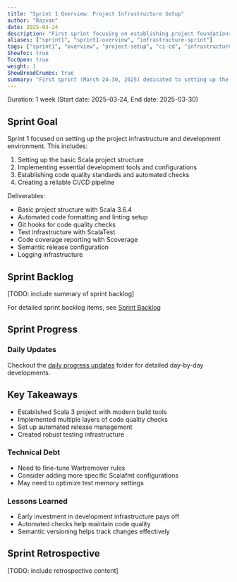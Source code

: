 ```yaml
---
title: "Sprint 1 Overview: Project Infrastructure Setup"
author: "Razvan"
date: 2025-03-24
description: "First sprint focusing on establishing project foundations, development environment, and CI/CD pipelines"
aliases: ["sprint1", "sprint1-overview", "infrastructure-sprint"]
tags: ["sprint1", "overview", "project-setup", "ci-cd", "infrastructure"]
ShowToc: true
TocOpen: true
weight: 1
ShowBreadCrumbs: true
summary: "First sprint (March 24-30, 2025) dedicated to setting up the project's foundational infrastructure, including Scala 3 environment, development tools, automated checks, testing framework, and CI/CD pipeline."
---
```



Duration: 1 week (Start date: 2025-03-24, End date: 2025-03-30)

## Sprint Goal

Sprint 1 focused on setting up the project infrastructure and development environment. This includes:

1. Setting up the basic Scala project structure
2. Implementing essential development tools and configurations
3. Establishing code quality standards and automated checks
4. Creating a reliable CI/CD pipeline

Deliverables:

- Basic project structure with Scala 3.6.4
- Automated code formatting and linting setup
- Git hooks for code quality checks
- Test infrastructure with ScalaTest
- Code coverage reporting with Scoverage
- Semantic release configuration
- Logging infrastructure

## Sprint Backlog

[TODO: include summary of sprint backlog]

For detailed sprint backlog items, see [Sprint Backlog](./sprint_backlog.md)

## Sprint Progress

### Daily Updates

Checkout the [daily progress updates](./daily_updates/) folder for detailed day-by-day developments.

## Key Takeaways

- Established Scala 3 project with modern build tools
- Implemented multiple layers of code quality checks
- Set up automated release management
- Created robust testing infrastructure

### Technical Debt

- Need to fine-tune Wartremover rules
- Consider adding more specific Scalafmt configurations
- May need to optimize test memory settings

### Lessons Learned

- Early investment in development infrastructure pays off
- Automated checks help maintain code quality
- Semantic versioning helps track changes effectively


## Sprint Retrospective

[TODO: include retrospective content]
